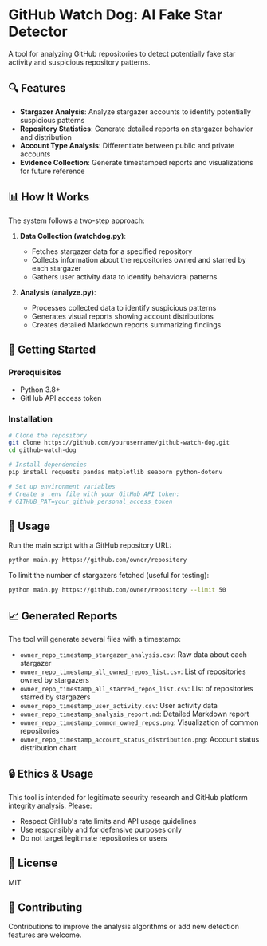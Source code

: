 # GitHub Watch Dog: AI Fake Star Detector

A tool for analyzing GitHub repositories to detect potentially fake star activity and suspicious repository patterns.

## 🔍 Features

- **Stargazer Analysis**: Analyze stargazer accounts to identify potentially suspicious patterns
- **Repository Statistics**: Generate detailed reports on stargazer behavior and distribution
- **Account Type Analysis**: Differentiate between public and private accounts
- **Evidence Collection**: Generate timestamped reports and visualizations for future reference

## 📊 How It Works

The system follows a two-step approach:

1. **Data Collection (watchdog.py)**: 
   - Fetches stargazer data for a specified repository
   - Collects information about the repositories owned and starred by each stargazer
   - Gathers user activity data to identify behavioral patterns

2. **Analysis (analyze.py)**:
   - Processes collected data to identify suspicious patterns
   - Generates visual reports showing account distributions
   - Creates detailed Markdown reports summarizing findings

## 🚀 Getting Started

### Prerequisites

- Python 3.8+
- GitHub API access token

### Installation

```bash
# Clone the repository
git clone https://github.com/yourusername/github-watch-dog.git
cd github-watch-dog

# Install dependencies
pip install requests pandas matplotlib seaborn python-dotenv

# Set up environment variables
# Create a .env file with your GitHub API token:
# GITHUB_PAT=your_github_personal_access_token
```

## 📝 Usage

Run the main script with a GitHub repository URL:

```bash
python main.py https://github.com/owner/repository
```

To limit the number of stargazers fetched (useful for testing):

```bash
python main.py https://github.com/owner/repository --limit 50
```

## 📈 Generated Reports

The tool will generate several files with a timestamp:

- `owner_repo_timestamp_stargazer_analysis.csv`: Raw data about each stargazer
- `owner_repo_timestamp_all_owned_repos_list.csv`: List of repositories owned by stargazers
- `owner_repo_timestamp_all_starred_repos_list.csv`: List of repositories starred by stargazers
- `owner_repo_timestamp_user_activity.csv`: User activity data
- `owner_repo_timestamp_analysis_report.md`: Detailed Markdown report
- `owner_repo_timestamp_common_owned_repos.png`: Visualization of common repositories
- `owner_repo_timestamp_account_status_distribution.png`: Account status distribution chart

## 🔒 Ethics & Usage

This tool is intended for legitimate security research and GitHub platform integrity analysis. Please:

- Respect GitHub's rate limits and API usage guidelines
- Use responsibly and for defensive purposes only
- Do not target legitimate repositories or users

## 📄 License

MIT

## 🤝 Contributing

Contributions to improve the analysis algorithms or add new detection features are welcome.